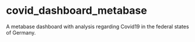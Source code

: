 # covid_dashboard_metabase
A metabase dashboard with analysis regarding Covid19 in the federal states of Germany.
